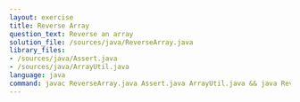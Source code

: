 ```yaml
---
layout: exercise
title: Reverse Array
question_text: Reverse an array
solution_file: /sources/java/ReverseArray.java
library_files:
- /sources/java/Assert.java
- /sources/java/ArrayUtil.java
language: java
command: javac ReverseArray.java Assert.java ArrayUtil.java && java ReverseArray
---
```

